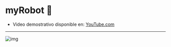 # myRobot 🤖
- Video demostrativo disponible en: [YouTube.com](https://www.youtube.com/watch?v=Kt2AMvjXScY)
-----------------------------------------------------------------------------
![img](https://github.com/Sergio9815/myRobot/blob/master/images/robot-02.jpg)
